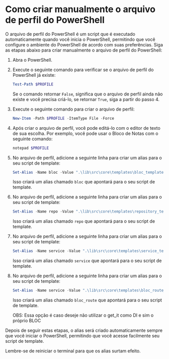 # Como criar manualmente o arquivo de perfil do PowerShell

O arquivo de perfil do PowerShell é um script que é executado automaticamente quando você inicia o PowerShell, permitindo que você configure o ambiente do PowerShell de acordo com suas preferências. Siga as etapas abaixo para criar manualmente o arquivo de perfil do PowerShell:

1. Abra o PowerShell.

2. Execute o seguinte comando para verificar se o arquivo de perfil do PowerShell já existe:
   ```powershell
   Test-Path $PROFILE
   ```

   Se o comando retornar `False`, significa que o arquivo de perfil ainda não existe e você precisa criá-lo, se retornar `True`, siga a partir do passo 4.

3. Execute o seguinte comando para criar o arquivo de perfil:
   ```powershell
   New-Item -Path $PROFILE -ItemType File -Force
   ```

4. Após criar o arquivo de perfil, você pode editá-lo com o editor de texto de sua escolha. Por exemplo, você pode usar o Bloco de Notas com o seguinte comando:
   ```powershell
   notepad $PROFILE
   ```

5. No arquivo de perfil, adicione a seguinte linha para criar um alias para o seu script de template:
   ```powershell
   Set-Alias -Name bloc -Value ".\lib\src\core\templates\bloc_template.ps1"
   ```

   Isso criará um alias chamado `bloc` que apontará para o seu script de template.

6. No arquivo de perfil, adicione a seguinte linha para criar um alias para o seu script de template:
   ```powershell
   Set-Alias -Name repo -Value ".\lib\src\core\templates\repository_template.ps1"
   ```

   Isso criará um alias chamado `repo` que apontará para o seu script de template.

7. No arquivo de perfil, adicione a seguinte linha para criar um alias para o seu script de template:
   ```powershell
   Set-Alias -Name service -Value ".\lib\src\core\templates\service_template.ps1"
   ```

   Isso criará um alias chamado `service` que apontará para o seu script de template.

8. No arquivo de perfil, adicione a seguinte linha para criar um alias para o seu script de template:
   ```powershell
   Set-Alias -Name service -Value ".\lib\src\core\templates\bloc_route_template.ps1"
   ```

   Isso criará um alias chamado `bloc_route` que apontará para o seu script de template.

   OBS: Essa opção é caso deseje não utilizar o get_it como DI e sim o próprio BLOC

Depois de seguir estas etapas, o alias será criado automaticamente sempre que você iniciar o PowerShell, permitindo que você acesse facilmente seu script de template.

Lembre-se de reiniciar o terminal para que os alias surtam efeito.
